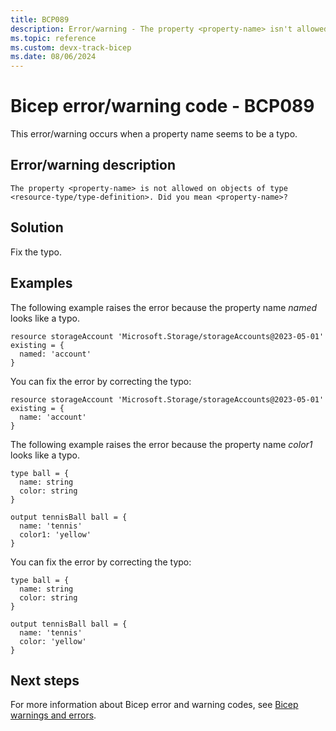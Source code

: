 ```yaml
---
title: BCP089
description: Error/warning - The property <property-name> isn't allowed on objects of type <resource-type>. Did you mean <property-name>?
ms.topic: reference
ms.custom: devx-track-bicep
ms.date: 08/06/2024
---
```


# Bicep error/warning code - BCP089

This error/warning occurs when a property name seems to be a typo.

## Error/warning description

`The property <property-name> is not allowed on objects of type <resource-type/type-definition>. Did you mean <property-name>?`

## Solution

Fix the typo.

## Examples

The following example raises the error because the property name _named_ looks like a typo.

```bicep
resource storageAccount 'Microsoft.Storage/storageAccounts@2023-05-01' existing = {
  named: 'account'
}
```

You can fix the error by correcting the typo:

```bicep
resource storageAccount 'Microsoft.Storage/storageAccounts@2023-05-01' existing = {
  name: 'account'
}
```

The following example raises the error because the property name _color1_ looks like a typo.

```bicep
type ball = {
  name: string
  color: string
}

output tennisBall ball = {
  name: 'tennis'
  color1: 'yellow'
}
```

You can fix the error by correcting the typo:

```bicep
type ball = {
  name: string
  color: string
}

output tennisBall ball = {
  name: 'tennis'
  color: 'yellow'
}
```

## Next steps

For more information about Bicep error and warning codes, see [Bicep warnings and errors](../bicep-core-diagnostics.md).
